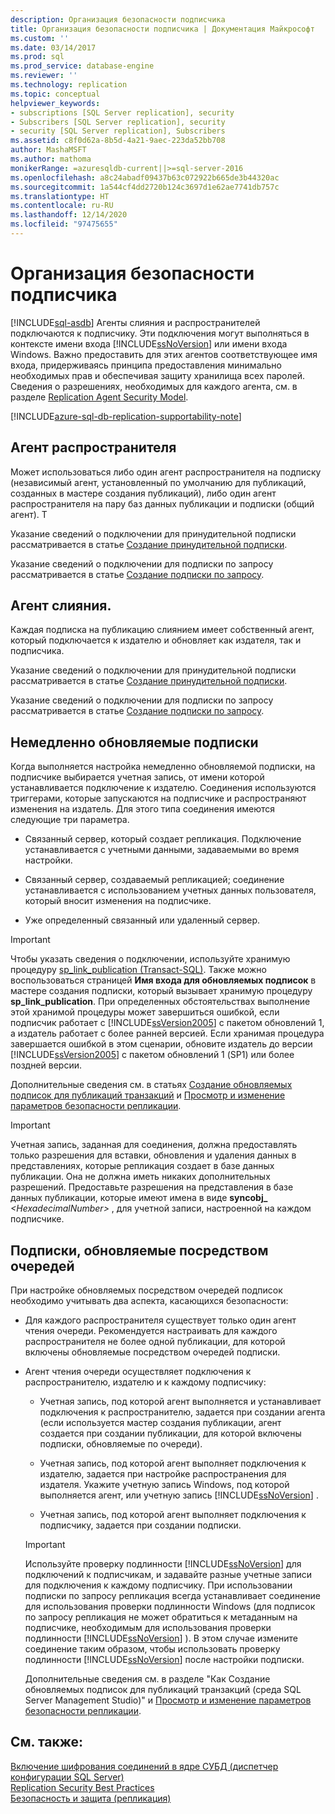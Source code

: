 ```yaml
---
description: Организация безопасности подписчика
title: Организация безопасности подписчика | Документация Майкрософт
ms.custom: ''
ms.date: 03/14/2017
ms.prod: sql
ms.prod_service: database-engine
ms.reviewer: ''
ms.technology: replication
ms.topic: conceptual
helpviewer_keywords:
- subscriptions [SQL Server replication], security
- Subscribers [SQL Server replication], security
- security [SQL Server replication], Subscribers
ms.assetid: c8f0d62a-8b5d-4a21-9aec-223da52bb708
author: MashaMSFT
ms.author: mathoma
monikerRange: =azuresqldb-current||>=sql-server-2016
ms.openlocfilehash: a8c24abadf09437b63c072922b665de3b44320ac
ms.sourcegitcommit: 1a544cf4dd2720b124c3697d1e62ae7741db757c
ms.translationtype: HT
ms.contentlocale: ru-RU
ms.lasthandoff: 12/14/2020
ms.locfileid: "97475655"
---
```

# <a name="secure-the-subscriber"></a>Организация безопасности подписчика
[!INCLUDE[sql-asdb](../../../includes/applies-to-version/sql-asdb.md)]
  Агенты слияния и распространителей подключаются к подписчику. Эти подключения могут выполняться в контексте имени входа [!INCLUDE[ssNoVersion](../../../includes/ssnoversion-md.md)] или имени входа Windows. Важно предоставить для этих агентов соответствующее имя входа, придерживаясь принципа предоставления минимально необходимых прав и обеспечивая защиту хранилища всех паролей. Сведения о разрешениях, необходимых для каждого агента, см. в разделе [Replication Agent Security Model](../../../relational-databases/replication/security/replication-agent-security-model.md).  

[!INCLUDE[azure-sql-db-replication-supportability-note](../../../includes/azure-sql-db-replication-supportability-note.md)]
  
## <a name="distribution-agent"></a>Агент распространителя  
 Может использоваться либо один агент распространителя на подписку (независимый агент, установленный по умолчанию для публикаций, созданных в мастере создания публикаций), либо один агент распространителя на пару баз данных публикации и подписки (общий агент). T  
  
 Указание сведений о подключении для принудительной подписки рассматривается в статье [Создание принудительной подписки](../../../relational-databases/replication/create-a-push-subscription.md).  
  
 Указание сведений о подключении для подписки по запросу рассматривается в статье [Создание подписки по запросу](../../../relational-databases/replication/create-a-pull-subscription.md).  
  
## <a name="merge-agent"></a>Агент слияния.  
 Каждая подписка на публикацию слиянием имеет собственный агент, который подключается к издателю и обновляет как издателя, так и подписчика.  
  
 Указание сведений о подключении для принудительной подписки рассматривается в статье [Создание принудительной подписки](../../../relational-databases/replication/create-a-push-subscription.md).  
  
 Указание сведений о подключении для подписки по запросу рассматривается в статье [Создание подписки по запросу](../../../relational-databases/replication/create-a-pull-subscription.md).  
  
## <a name="immediate-updating-subscriptions"></a>Немедленно обновляемые подписки  
 Когда выполняется настройка немедленно обновляемой подписки, на подписчике выбирается учетная запись, от имени которой устанавливается подключение к издателю. Соединения используются триггерами, которые запускаются на подписчике и распространяют изменения на издатель. Для этого типа соединения имеются следующие три параметра.  
  
-   Связанный сервер, который создает репликация. Подключение устанавливается с учетными данными, задаваемыми во время настройки.  
  
-   Связанный сервер, создаваемый репликацией; соединение устанавливается с использованием учетных данных пользователя, который вносит изменения на подписчике.  
  
-   Уже определенный связанный или удаленный сервер.  
  
> [!IMPORTANT]  
>  Чтобы указать сведения о подключении, используйте хранимую процедуру [sp_link_publication &#40;Transact-SQL&#41;](../../../relational-databases/system-stored-procedures/sp-link-publication-transact-sql.md). Также можно воспользоваться страницей **Имя входа для обновляемых подписок** в мастере создания подписки, который вызывает хранимую процедуру **sp_link_publication**. При определенных обстоятельствах выполнение этой хранимой процедуры может завершиться ошибкой, если подписчик работает с [!INCLUDE[ssVersion2005](../../../includes/ssversion2005-md.md)] с пакетом обновлений 1, а издатель работает с более ранней версией. Если хранимая процедура завершается ошибкой в этом сценарии, обновите издатель до версии [!INCLUDE[ssVersion2005](../../../includes/ssversion2005-md.md)] с пакетом обновлений 1 (SP1) или более поздней версии.  
  
 Дополнительные сведения см. в статьях [Создание обновляемых подписок для публикаций транзакций](../../../relational-databases/replication/publish/create-an-updatable-subscription-to-a-transactional-publication.md) и [Просмотр и изменение параметров безопасности репликации](../../../relational-databases/replication/security/view-and-modify-replication-security-settings.md).  
  
> [!IMPORTANT]  
>  Учетная запись, заданная для соединения, должна предоставлять только разрешения для вставки, обновления и удаления данных в представлениях, которые репликация создает в базе данных публикации. Она не должна иметь никаких дополнительных разрешений. Предоставьте разрешения на представления в базе данных публикации, которые имеют имена в виде **syncobj_** _\<HexadecimalNumber>_ , для учетной записи, настроенной на каждом подписчике.  
  
## <a name="queued-updating-subscriptions"></a>Подписки, обновляемые посредством очередей  
 При настройке обновляемых посредством очередей подписок необходимо учитывать два аспекта, касающихся безопасности:  
  
-   Для каждого распространителя существует только один агент чтения очереди. Рекомендуется настраивать для каждого распространителя не более одной публикации, для которой включены обновляемые посредством очередей подписки.  
  
-   Агент чтения очереди осуществляет подключения к распространителю, издателю и к каждому подписчику:  
  
    -   Учетная запись, под которой агент выполняется и устанавливает подключения к распространителю, задается при создании агента (если используется мастер создания публикации, агент создается при создании публикации, для которой включены подписки, обновляемые по очереди).  
  
    -   Учетная запись, под которой агент выполняет подключения к издателю, задается при настройке распространения для издателя. Укажите учетную запись Windows, под которой выполняется агент, или учетную запись [!INCLUDE[ssNoVersion](../../../includes/ssnoversion-md.md)] .  
  
    -   Учетная запись, под которой агент выполняет подключения к подписчику, задается при создании подписки.  
  
    > [!IMPORTANT]  
    >  Используйте проверку подлинности [!INCLUDE[ssNoVersion](../../../includes/ssnoversion-md.md)] для подключений к подписчикам, и задавайте разные учетные записи для подключения к каждому подписчику. При использовании подписки по запросу репликация всегда устанавливает соединение для использования проверки подлинности Windows (для подписок по запросу репликация не может обратиться к метаданным на подписчике, необходимым для использования проверки подлинности [!INCLUDE[ssNoVersion](../../../includes/ssnoversion-md.md)] ). В этом случае измените соединение таким образом, чтобы использовать проверку подлинности [!INCLUDE[ssNoVersion](../../../includes/ssnoversion-md.md)] после настройки подписки.  
  
     Дополнительные сведения см. в разделе "Как Создание обновляемых подписок для публикаций транзакций (среда SQL Server Management Studio)" и [Просмотр и изменение параметров безопасности репликации](../../../relational-databases/replication/security/view-and-modify-replication-security-settings.md).  
  
## <a name="see-also"></a>См. также:  
 [Включение шифрования соединений в ядре СУБД (диспетчер конфигурации SQL Server)](../../../database-engine/configure-windows/enable-encrypted-connections-to-the-database-engine.md)   
 [Replication Security Best Practices](../../../relational-databases/replication/security/replication-security-best-practices.md)   
 [Безопасность и защита (репликация)](../../../relational-databases/replication/security/view-and-modify-replication-security-settings.md)  
  
  
